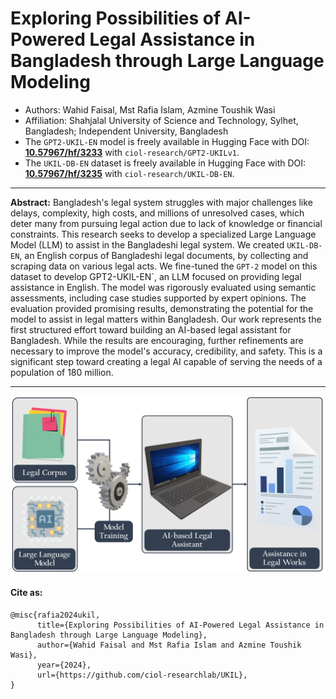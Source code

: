 # Exploring Possibilities of AI-Powered Legal Assistance in Bangladesh through Large Language Modeling
- Authors: Wahid Faisal, Mst Rafia Islam, Azmine Toushik Wasi
- Affiliation: Shahjalal University of Science and Technology, Sylhet, Bangladesh; Independent University, Bangladesh
- The `GPT2-UKIL-EN` model is freely available in Hugging Face with DOI: [**10.57967/hf/3233**](https://doi.org/10.57967/hf/3233) with `ciol-research/GPT2-UKILv1`.
- The `UKIL-DB-EN` dataset is freely available in Hugging Face with DOI: [**10.57967/hf/3235**](https://doi.org/10.57967/hf/3235) with `ciol-research/UKIL-DB-EN`.

---

**Abstract:** Bangladesh's legal system struggles with major challenges like delays, complexity, high costs, and millions of unresolved cases, which deter many from pursuing legal action due to lack of knowledge or financial constraints. This research seeks to develop a specialized Large Language Model (LLM) to assist in the Bangladeshi legal system.
We created `UKIL-DB-EN`, an English corpus of Bangladeshi legal documents, by collecting and scraping data on various legal acts. We fine-tuned the `GPT-2` model on this dataset to develop GPT2-UKIL-EN`, an LLM focused on providing legal assistance in English.
The model was rigorously evaluated using semantic assessments, including case studies supported by expert opinions. The evaluation provided promising results, demonstrating the potential for the model to assist in legal matters within Bangladesh.
Our work represents the first structured effort toward building an AI-based legal assistant for Bangladesh. While the results are encouraging, further refinements are necessary to improve the model's accuracy, credibility, and safety. This is a significant step toward creating a legal AI capable of serving the needs of a population of 180 million.

---



![](./fig/WHAT.png)


#### **Cite as**:
```
@misc{rafia2024ukil,
      title={Exploring Possibilities of AI-Powered Legal Assistance in Bangladesh through Large Language Modeling}, 
      author={Wahid Faisal and Mst Rafia Islam and Azmine Toushik Wasi},
      year={2024},
      url={https://github.com/ciol-researchlab/UKIL}, 
}
```